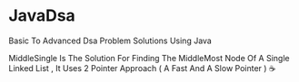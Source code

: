 # JavaDsa
Basic To Advanced Dsa Problem Solutions Using Java


MiddleSingle Is The Solution For Finding The MiddleMost Node Of A Single Linked List , It Uses 2 Pointer Approach ( A Fast And A Slow Pointer )   :coffee:
